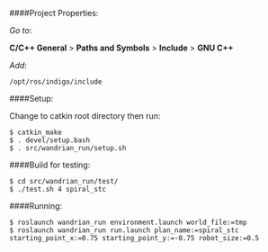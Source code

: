 ####Project Properties:

_Go to_: 

__C/C++ General__ > __Paths and Symbols__ > __Include__ > __GNU C++__

_Add_:

 `/opt/ros/indigo/include`
 
####Setup:

Change to catkin root directory then run:

    $ catkin_make
    $ . devel/setup.bash
    $ . src/wandrian_run/setup.sh

####Build for testing:

    $ cd src/wandrian_run/test/
    $ ./test.sh 4 spiral_stc

####Running:

    $ roslaunch wandrian_run environment.launch world_file:=tmp
    $ roslaunch wandrian_run run.launch plan_name:=spiral_stc starting_point_x:=0.75 starting_point_y:=-0.75 robot_size:=0.5
